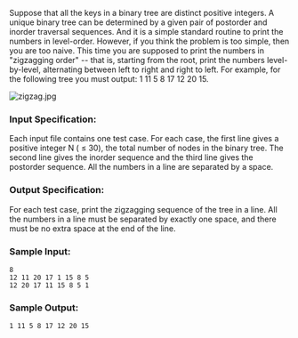 <!-- Title
ZigZagging on a Tree (30)
-->
Suppose that all the keys in a binary tree are distinct positive integers. A
unique binary tree can be determined by a given pair of postorder and inorder
traversal sequences. And it is a simple standard routine to print the numbers
in level-order. However, if you think the problem is too simple, then you are
too naive. This time you are supposed to print the numbers in "zigzagging
order" -- that is, starting from the root, print the numbers level-by-level,
alternating between left to right and right to left. For example, for the
following tree you must output: 1 11 5 8 17 12 20 15.

![zigzag.jpg](https://images.ptausercontent.com/337cbfb0-a7b2-4500-9664-318e9ffc870e.jpg)

### Input Specification:

Each input file contains one test case. For each case, the first line gives a
positive integer N ( $\le$ 30), the total number of nodes in the binary tree.
The second line gives the inorder sequence and the third line gives the
postorder sequence. All the numbers in a line are separated by a space.

### Output Specification:

For each test case, print the zigzagging sequence of the tree in a line. All
the numbers in a line must be separated by exactly one space, and there must
be no extra space at the end of the line.

### Sample Input:

```
8
12 11 20 17 1 15 8 5
12 20 17 11 15 8 5 1
```

### Sample Output:

```
1 11 5 8 17 12 20 15
```
